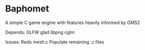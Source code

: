 # Baphomet
A simple C game engine with features heavily informed by GMS2

Depends:
GLFW
glad
libpng
cglm

Issues:
Redo mesh.c
Populate remaining .c files
